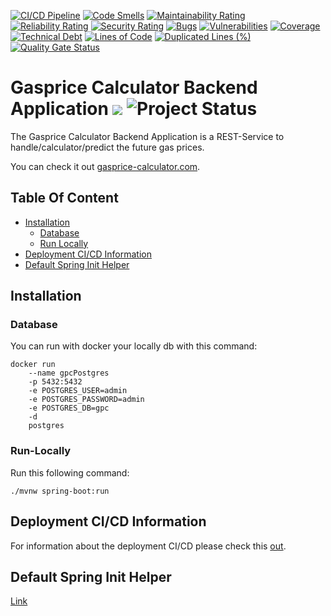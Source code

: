 [![CI/CD Pipeline](https://github.com/JanoschA/gasprice-calculator/actions/workflows/pipeline_master.yml/badge.svg?branch=master)](https://github.com/JanoschA/gasprice-calculator/actions/workflows/pipeline_master.yml)
[![Code Smells](https://sonarcloud.io/api/project_badges/measure?project=JanoschA_gasprice-calculator&metric=code_smells)](https://sonarcloud.io/summary/new_code?id=JanoschA_gasprice-calculator)
[![Maintainability Rating](https://sonarcloud.io/api/project_badges/measure?project=JanoschA_gasprice-calculator&metric=sqale_rating)](https://sonarcloud.io/summary/new_code?id=JanoschA_gasprice-calculator)
[![Reliability Rating](https://sonarcloud.io/api/project_badges/measure?project=JanoschA_gasprice-calculator&metric=reliability_rating)](https://sonarcloud.io/summary/new_code?id=JanoschA_gasprice-calculator)
[![Security Rating](https://sonarcloud.io/api/project_badges/measure?project=JanoschA_gasprice-calculator&metric=security_rating)](https://sonarcloud.io/summary/new_code?id=JanoschA_gasprice-calculator)
[![Bugs](https://sonarcloud.io/api/project_badges/measure?project=JanoschA_gasprice-calculator&metric=bugs)](https://sonarcloud.io/summary/new_code?id=JanoschA_gasprice-calculator)
[![Vulnerabilities](https://sonarcloud.io/api/project_badges/measure?project=JanoschA_gasprice-calculator&metric=vulnerabilities)](https://sonarcloud.io/summary/new_code?id=JanoschA_gasprice-calculator)
[![Coverage](https://sonarcloud.io/api/project_badges/measure?project=JanoschA_gasprice-calculator&metric=coverage)](https://sonarcloud.io/summary/new_code?id=JanoschA_gasprice-calculator)
[![Technical Debt](https://sonarcloud.io/api/project_badges/measure?project=JanoschA_gasprice-calculator&metric=sqale_index)](https://sonarcloud.io/summary/new_code?id=JanoschA_gasprice-calculator)
[![Lines of Code](https://sonarcloud.io/api/project_badges/measure?project=JanoschA_gasprice-calculator&metric=ncloc)](https://sonarcloud.io/summary/new_code?id=JanoschA_gasprice-calculator)
[![Duplicated Lines (%)](https://sonarcloud.io/api/project_badges/measure?project=JanoschA_gasprice-calculator&metric=duplicated_lines_density)](https://sonarcloud.io/summary/new_code?id=JanoschA_gasprice-calculator)
[![Quality Gate Status](https://sonarcloud.io/api/project_badges/measure?project=JanoschA_gasprice-calculator&metric=alert_status)](https://sonarcloud.io/summary/new_code?id=JanoschA_gasprice-calculator)

# Gasprice Calculator Backend Application ![](https://img.shields.io/badge/Code-Java-informational?style=flat&logo=openjdk&logoColor=white&color=2bbc8a) ![Project Status](https://img.shields.io/badge/Project_Status-IN_PROGRESS-red)

The Gasprice Calculator Backend Application is a REST-Service to handle/calculator/predict the future gas prices.

You can check it out [gasprice-calculator.com](https://gasprice-calculator.com).

## Table Of Content
- [Installation](#installation)
    - [Database](#Database)
    - [Run Locally](#Run-Locally)
- [Deployment CI/CD Information](#Deployment-CI/CD-Information)
- [Default Spring Init Helper](#Default-Spring-Init-Helper)

## Installation

### Database
You can run with docker your locally db with this command:
```
docker run
    --name gpcPostgres
    -p 5432:5432
    -e POSTGRES_USER=admin
    -e POSTGRES_PASSWORD=admin
    -e POSTGRES_DB=gpc
    -d
    postgres
```

### Run-Locally
Run this following command:
```
./mvnw spring-boot:run
```

## Deployment CI/CD Information
For information about the deployment CI/CD please check this [out](DEPLOYMENT_README.md).

## Default Spring Init Helper
[Link](HELP.md)